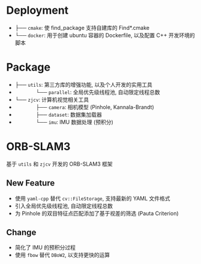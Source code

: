 # Deployment

- ├── `cmake`: 使 find_package 支持自建库的 Find*.cmake
- └── `docker`: 用于创建 ubuntu 容器的 Dockerfile, 以及配置 C++ 开发环境的脚本

# Package

- ├── `utils`: 第三方库的增强功能, 以及个人开发的实用工具
- $~~~~~~~~~~~~~~$└── `parallel`: 全局优先级线程池, 自动限定线程总数
- └── `zjcv`: 计算机视觉相关工具
- $~~~~~~~~~~~~~~$├── `camera`: 相机模型 (Pinhole, Kannala-Brandt)
- $~~~~~~~~~~~~~~$├── `dataset`: 数据集加载器
- $~~~~~~~~~~~~~~$└── `imu`: IMU 数据处理 (预积分)

# ORB-SLAM3

基于 `utils` 和 `zjcv` 开发的 ORB-SLAM3 框架

## New Feature

- 使用 `yaml-cpp` 替代 `cv::FileStorage`, 支持最新的 YAML 文件格式
- 引入全局优先级线程池, 自动限定线程总数
- 为 Pinhole 的双目特征点匹配添加了基于视差的筛选 (Pauta Criterion)

## Change
- 简化了 IMU 的预积分过程
- 使用 `fbow` 替代 `DBoW2`, 以支持更快的运算
